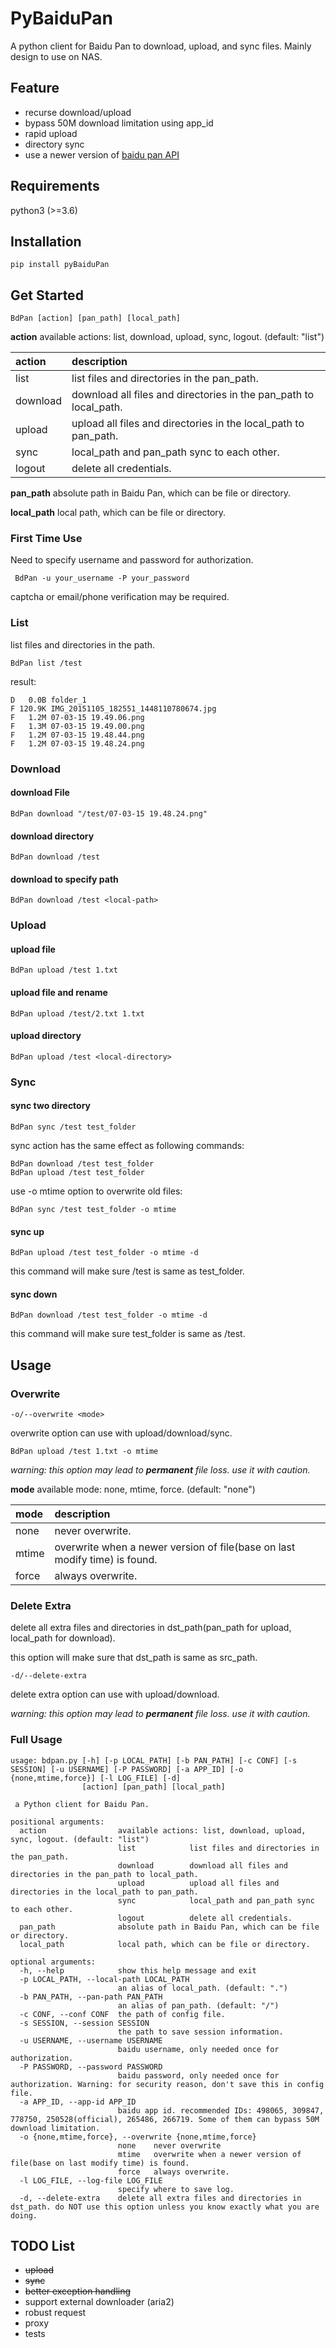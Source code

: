 # PyBaiduPan
A python client for Baidu Pan to download, upload, and sync files.  Mainly design to use on NAS.

## Feature
+ recurse download/upload
+ bypass 50M download limitation using app_id
+ rapid upload
+ directory sync
+ use a newer version of [baidu pan API](https://pan.baidu.com/union/document/basic)

## Requirements
python3 (>=3.6)
## Installation
    pip install pyBaiduPan
## Get Started
    BdPan [action] [pan_path] [local_path]
**action** available actions: list, download, upload, sync, logout. (default: "list")

|  action      |                   description                  |
| :----------- | :--------------------------------------------- |
| list         | list files and directories in the pan_path. |
| download     | download all files and directories in the pan_path to local_path. |
| upload       | upload all files and directories in the local_path to pan_path. |
| sync         | local_path and pan_path sync to each other. |
| logout       | delete all credentials. |

**pan_path** absolute path in Baidu Pan, which can be file or directory.

**local_path** local path, which can be file or directory.
### First Time Use
Need to specify username and password for authorization.

     BdPan -u your_username -P your_password
captcha or email/phone verification may be required.
### List
list files and directories in the path.

    BdPan list /test
result:

    D   0.0B folder_1
    F 120.9K IMG_20151105_182551_1448110780674.jpg
    F   1.2M 07-03-15 19.49.06.png
    F   1.3M 07-03-15 19.49.00.png
    F   1.2M 07-03-15 19.48.44.png
    F   1.2M 07-03-15 19.48.24.png

### Download
#### download File
    BdPan download "/test/07-03-15 19.48.24.png"
#### download directory
    BdPan download /test
#### download to specify path
    BdPan download /test <local-path>
### Upload
#### upload file
    BdPan upload /test 1.txt
#### upload file and rename
    BdPan upload /test/2.txt 1.txt
#### upload directory
    BdPan upload /test <local-directory>
### Sync
#### sync two directory
    BdPan sync /test test_folder
sync action has the same effect as following commands:

    BdPan download /test test_folder
    BdPan upload /test test_folder
use -o mtime option to overwrite old files:

    BdPan sync /test test_folder -o mtime
#### sync up
    BdPan upload /test test_folder -o mtime -d
this command will make sure /test is same as test_folder.
#### sync down
    BdPan download /test test_folder -o mtime -d
this command will make sure test_folder is same as /test.
## Usage
### Overwrite
    -o/--overwrite <mode>
overwrite option can use with upload/download/sync.

    BdPan upload /test 1.txt -o mtime
    
*warning: this option may lead to **permanent** file loss. use it with caution.*

**mode** available mode: none, mtime, force. (default: "none")

|  mode        |                   description                  |
| :----------- | :--------------------------------------------- |
| none         | never overwrite. |
| mtime        | overwrite when a newer version of file(base on last modify time) is found. |
| force        | always overwrite.|
### Delete Extra
delete all extra files and directories in dst_path(pan_path for upload, local_path for download).

this option will make sure that dst_path is same as src_path.

    -d/--delete-extra
    
delete extra option can use with upload/download.

*warning: this option may lead to **permanent** file loss. use it with caution.*
 
### Full Usage 
    usage: bdpan.py [-h] [-p LOCAL_PATH] [-b PAN_PATH] [-c CONF] [-s SESSION] [-u USERNAME] [-P PASSWORD] [-a APP_ID] [-o {none,mtime,force}] [-l LOG_FILE] [-d]
                    [action] [pan_path] [local_path]
    
     a Python client for Baidu Pan.
    
    positional arguments:
      action                available actions: list, download, upload, sync, logout. (default: "list")
                            list            list files and directories in the pan_path.
                            download        download all files and directories in the pan_path to local_path.
                            upload          upload all files and directories in the local_path to pan_path.
                            sync            local_path and pan_path sync to each other.
                            logout          delete all credentials.
      pan_path              absolute path in Baidu Pan, which can be file or directory.
      local_path            local path, which can be file or directory.
    
    optional arguments:
      -h, --help            show this help message and exit
      -p LOCAL_PATH, --local-path LOCAL_PATH
                            an alias of local_path. (default: ".")
      -b PAN_PATH, --pan-path PAN_PATH
                            an alias of pan_path. (default: "/")
      -c CONF, --conf CONF  the path of config file.
      -s SESSION, --session SESSION
                            the path to save session information.
      -u USERNAME, --username USERNAME
                            baidu username, only needed once for authorization.
      -P PASSWORD, --password PASSWORD
                            baidu password, only needed once for authorization. Warning: for security reason, don't save this in config file.
      -a APP_ID, --app-id APP_ID
                            baidu app id. recommended IDs: 498065, 309847, 778750, 250528(official), 265486, 266719. Some of them can bypass 50M download limitation.
      -o {none,mtime,force}, --overwrite {none,mtime,force}
                            none    never overwrite
                            mtime   overwrite when a newer version of file(base on last modify time) is found.
                            force   always overwrite.
      -l LOG_FILE, --log-file LOG_FILE
                            specify where to save log.
      -d, --delete-extra    delete all extra files and directories in dst_path. do NOT use this option unless you know exactly what you are doing.
## TODO List
+ ~~upload~~
+ ~~sync~~
+ ~~better exception handling~~
+ support external downloader (aria2)
+ robust request
+ proxy
+ tests
